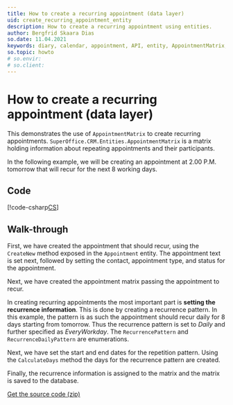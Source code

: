 ```yaml
---
title: How to create a recurring appointment (data layer)
uid: create_recurring_appointment_entity
description: How to create a recurring appointment using entities.
author: Bergfrid Skaara Dias
so.date: 11.04.2021
keywords: diary, calendar, appointment, API, entity, AppointmentMatrix, RecurrencePattern, RecurrenceDailyPattern
so.topic: howto
# so.envir:
# so.client:
---
```


# How to create a recurring appointment (data layer)

This demonstrates the use of `AppointmentMatrix` to create recurring appointments. `SuperOffice.CRM.Entities.AppointmentMatrix` is a matrix holding information about repeating appointments and their participants.

In the following example, we will be creating an appointment at 2.00 P.M. tomorrow that will recur for the next 8 working days.

## Code

[!code-csharp[CS](includes/create-recurring-apt-entity.cs)]

## Walk-through

First, we have created the appointment that should recur, using the `CreateNew` method exposed in the `Appointment` entity. The appointment text is set next, followed by setting the contact, appointment type, and status for the appointment.

Next, we have created the appointment matrix passing the appointment to recur.

In creating recurring appointments the most important part is **setting the recurrence information**. This is done by creating a recurrence pattern. In this example, the pattern is as such the appointment should recur daily for 8 days starting from tomorrow. Thus the recurrence pattern is set to *Daily* and further specified as *EveryWorkday*. The `RecurrencePattern` and `RecurrenceDailyPattern` are enumerations.

Next, we have set the start and end dates for the repetition pattern. Using the `CalculateDays` method the days for the recurrence pattern are created.

Finally, the recurrence information is assigned to the matrix and the matrix is saved to the database.

<a href="../../assets/downloads/howtocreaterecurringappointment.zip" download>Get the source code (zip)</a>

<!-- Referenced links -->

<!-- Referenced images -->
